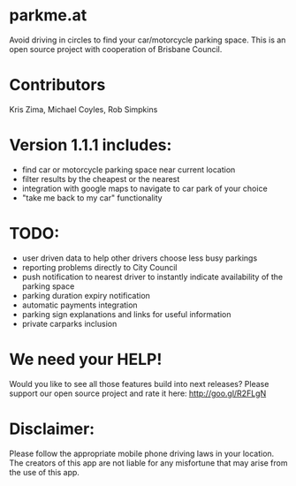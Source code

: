 parkme.at
=========

Avoid driving in circles to find your car/motorcycle parking space. 
This is an open source project with cooperation of Brisbane Council. 

Contributors
============
Kris Zima,
Michael Coyles,
Rob Simpkins

Version 1.1.1 includes:
=====================
- find car or motorcycle parking space near current location
- filter results by the cheapest or the nearest
- integration with google maps to navigate to car park of your choice
- "take me back to my car" functionality

TODO:
=====
- user driven data to help other drivers choose less busy parkings
- reporting problems directly to City Council
- push notification to nearest driver to instantly indicate availability of the parking space
- parking duration expiry notification
- automatic payments integration
- parking sign explanations and links for useful information
- private carparks inclusion

We need your HELP!
==================
Would you like to see all those features build into next releases?
Please support our open source project and rate it here:
http://goo.gl/R2FLgN 

Disclaimer: 
===========
Please follow the appropriate mobile phone driving laws in your location. The creators of this app are not liable for any misfortune that may arise from the use of this app.
